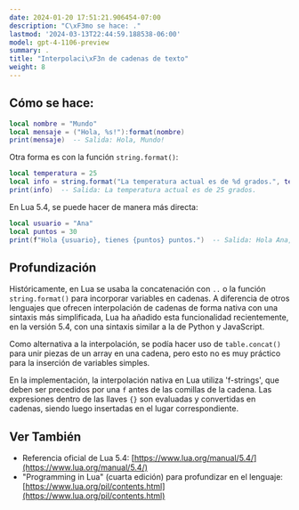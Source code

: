```yaml
---
date: 2024-01-20 17:51:21.906454-07:00
description: "C\xF3mo se hace: ."
lastmod: '2024-03-13T22:44:59.188538-06:00'
model: gpt-4-1106-preview
summary: .
title: "Interpolaci\xF3n de cadenas de texto"
weight: 8
---
```


## Cómo se hace:
```Lua
local nombre = "Mundo"
local mensaje = ("Hola, %s!"):format(nombre)
print(mensaje)  -- Salida: Hola, Mundo!
```

Otra forma es con la función `string.format()`:

```Lua
local temperatura = 25
local info = string.format("La temperatura actual es de %d grados.", temperatura)
print(info)  -- Salida: La temperatura actual es de 25 grados.
```

En Lua 5.4, se puede hacer de manera más directa:

```Lua
local usuario = "Ana"
local puntos = 30
print(f"Hola {usuario}, tienes {puntos} puntos.")  -- Salida: Hola Ana, tienes 30 puntos.
```

## Profundización
Históricamente, en Lua se usaba la concatenación con `..` o la función `string.format()` para incorporar variables en cadenas. A diferencia de otros lenguajes que ofrecen interpolación de cadenas de forma nativa con una sintaxis más simplificada, Lua ha añadido esta funcionalidad recientemente, en la versión 5.4, con una sintaxis similar a la de Python y JavaScript.

Como alternativa a la interpolación, se podía hacer uso de `table.concat()` para unir piezas de un array en una cadena, pero esto no es muy práctico para la inserción de variables simples.

En la implementación, la interpolación nativa en Lua utiliza 'f-strings', que deben ser precedidos por una `f` antes de las comillas de la cadena. Las expresiones dentro de las llaves `{}` son evaluadas y convertidas en cadenas, siendo luego insertadas en el lugar correspondiente.

## Ver También
- Referencia oficial de Lua 5.4: [https://www.lua.org/manual/5.4/](https://www.lua.org/manual/5.4/)
- "Programming in Lua" (cuarta edición) para profundizar en el lenguaje: [https://www.lua.org/pil/contents.html](https://www.lua.org/pil/contents.html)
